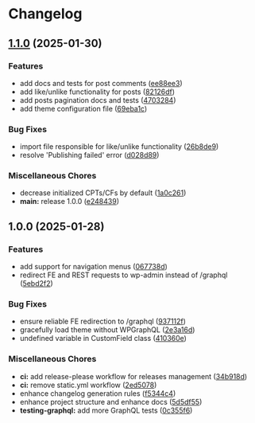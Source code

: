 # Changelog

## [1.1.0](https://github.com/technway/graphql-starter/compare/v1.0.0...v1.1.0) (2025-01-30)


### Features

* add docs and tests for post comments ([ee88ee3](https://github.com/technway/graphql-starter/commit/ee88ee3f1b9c59aa22d37a1f7a427374b4ebccfe))
* add like/unlike functionality for posts ([82126df](https://github.com/technway/graphql-starter/commit/82126dff4790ce2372debeb9e76a8c0201056e33))
* add posts pagination docs and tests ([4703284](https://github.com/technway/graphql-starter/commit/4703284bd37b901c4b45293e97eab96baabcf253))
* add theme configuration file ([69eba1c](https://github.com/technway/graphql-starter/commit/69eba1c0f634e35611b068a98be76b8f347bfc9a))


### Bug Fixes

* import file responsible for like/unlike functionality ([26b8de9](https://github.com/technway/graphql-starter/commit/26b8de9566198a51df193a38b83ad6c764a0b5e4))
* resolve 'Publishing failed' error ([d028d89](https://github.com/technway/graphql-starter/commit/d028d894db447c5234a0af11770f734045096922))


### Miscellaneous Chores

* decrease initialized CPTs/CFs by default ([1a0c261](https://github.com/technway/graphql-starter/commit/1a0c2619e3b31a13aeeab228c4754dee1250bb1b))
* **main:** release 1.0.0 ([e248439](https://github.com/technway/graphql-starter/commit/e248439e0cbb9ae9d37a105a68f480bcd12006bc))

## 1.0.0 (2025-01-28)


### Features

* add support for navigation menus ([067738d](https://github.com/technway/graphql-starter/commit/067738d13bb9fee24b5eaa59aefb7071dc5c75e5))
* redirect FE and REST requests to wp-admin instead of /graphql ([5ebd2f2](https://github.com/technway/graphql-starter/commit/5ebd2f281e6ef74b076835113fbf2ef2389aea81))


### Bug Fixes

* ensure reliable FE redirection to /graphql ([937112f](https://github.com/technway/graphql-starter/commit/937112fb483724cb825cc4edf607536511d34cec))
* gracefully load theme without WPGraphQL ([2e3a16d](https://github.com/technway/graphql-starter/commit/2e3a16de924d47599afb252d99e3596e21e742b2))
* undefined variable in CustomField class ([410360e](https://github.com/technway/graphql-starter/commit/410360e0228924aec5e88f270575d6776388c9d5))


### Miscellaneous Chores

* **ci:** add release-please workflow for releases management ([34b918d](https://github.com/technway/graphql-starter/commit/34b918de3499d5184368a711f6ba30d57f0b46c1))
* **ci:** remove static.yml workflow ([2ed5078](https://github.com/technway/graphql-starter/commit/2ed50784e9bc9c0f3037ad65d3a8fcac0917e79a))
* enhance changelog generation rules ([f5344c4](https://github.com/technway/graphql-starter/commit/f5344c4eb29dfc868dc63c72b187c07eb5228cd6))
* enhance project structure and enhance docs ([5d5df55](https://github.com/technway/graphql-starter/commit/5d5df552f8ec8d145ddf6c89235889c31b9581f5))
* **testing-graphql:** add more GraphQL tests ([0c355f6](https://github.com/technway/graphql-starter/commit/0c355f61d465ca6c78d5b678a48c3af20cd6e534))
